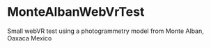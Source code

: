 # MonteAlbanWebVrTest
Small webVR test using a photogrammetry model from Monte Alban, Oaxaca Mexico
